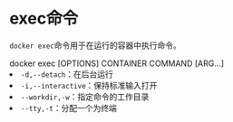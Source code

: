 # exec命令

<p>
<code>docker exec</code>命令用于在运行的容器中执行命令。
</p>

<chapter title="命令">
<code-block lang="docker">
    docker exec [OPTIONS] CONTAINER COMMAND [ARG...]
</code-block>
</chapter>

<chapter title="常用参数">
<list>
<li><code>-d,--detach</code>：在后台运行</li>
<li><code>-i,--interactive</code>：保持标准输入打开</li>
<li><code>--workdir,-w</code>：指定命令的工作目录</li>
<li><code>--tty,-t</code>：分配一个为终端</li>
</list>
</chapter>